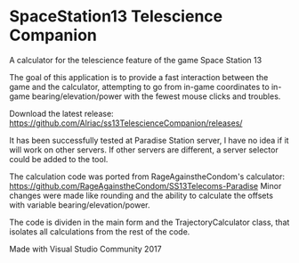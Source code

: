 # SpaceStation13 Telescience Companion
A calculator for the telescience feature of the game Space Station 13

The goal of this application is to provide a fast interaction between the game and the calculator, attempting to go from in-game coordinates to in-game bearing/elevation/power with the fewest mouse clicks and troubles.

Download the latest release: https://github.com/Alriac/ss13TelescienceCompanion/releases/

It has been successfully tested at Paradise Station server, I have no idea if it will work on other servers.
If other servers are different, a server selector could be added to the tool.

The calculation code was ported from RageAgainstheCondom's calculator: https://github.com/RageAgainstheCondom/SS13Telecoms-Paradise
Minor changes were made like rounding and the ability to calculate the offsets with variable bearing/elevation/power.

The code is dividen in the main form and the TrajectoryCalculator class, that isolates all calculations from the rest of the code.

Made with Visual Studio Community 2017

